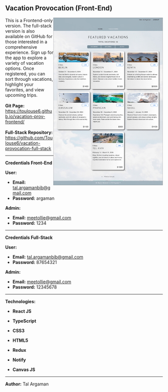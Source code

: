 ## Vacation Provocation (Front-End)

<img align="right" src="./src/Assets/vacation-prov-screenshot.png" alt="Vacation-prov-screenshot" width="350">

This is a Frontend-only version. The full-stack version is also available on GitHub for those interested in a comprehensive experience.
Sign up for the app to explore a variety of vacation options. Once registered, you can sort through vacations, highlight your favorites, and view upcoming trips. 
<br><br>
**Git Page:** 
<br>https://toulouse6.github.io/vacation-prov-frontend/
<br><br>
**Full-Stack Repository:**
<br>
https://github.com/Toulouse6/vacation-provocation-full-stack

---

**Credentials Front-End**

**User:**
- **Email:** tal.argamanbib@gmail.com
- **Password:** argaman

**Admin:**
- **Email:** meetollie@gmail.com
- **Password:** 1234

---

**Credentials Full-Stack**

**User:**
- **Email:** tal.argamanbib@gmail.com
- **Password:** 87654321

**Admin:**
- **Email:** meetollie@gmail.com
- **Password:** 12345678

---

**Technologies:**

- **React JS**
- **TypeScript**
- **CSS3**
- **HTML5**

- **Redux**
- **Notify**
- **Canvas JS**

---

**Author:** Tal Argaman
